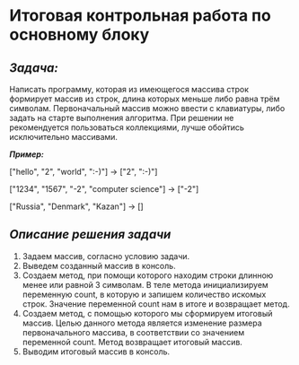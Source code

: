 # **Итоговая контрольная работа по основному блоку**

## ***Задача:***
Написать программу, которая из имеющегося массива строк формирует массив из строк, длина которых меньше либо равна трём символам. Первоначальный массив можно ввести с клавиатуры, либо задать на старте выполнения алгоритма. При решении не рекомендуется пользоваться коллекциями, лучше обойтись исключительно массивами.

***Пример:***

["hello", "2", "world", ":-)"] -> ["2", ":-)"]

["1234", "1567", "-2", "computer science"] -> ["-2"]

["Russia", "Denmark", "Kazan"] -> []

## ***Описание решения задачи***

1. Задаем массив, согласно условию задачи. 
2. Выведем созданный массив в консоль. 
3. Создаем метод, при помощи которого находим строки длинною менее или равной 3 символам. 
В теле метода инициализируем переменную count, в которую и запишем количество искомых строк. Значение переменной count нам в итоге и возвращает метод.
3. Создаем метод, с помощью которого мы сформируем итоговый массив.
   Целью данного метода является изменение размера первоначального массива, в соответствии со значением переменной count. Метод возвращает итоговый массив.
4. Выводим итоговый массив в консоль.



 

